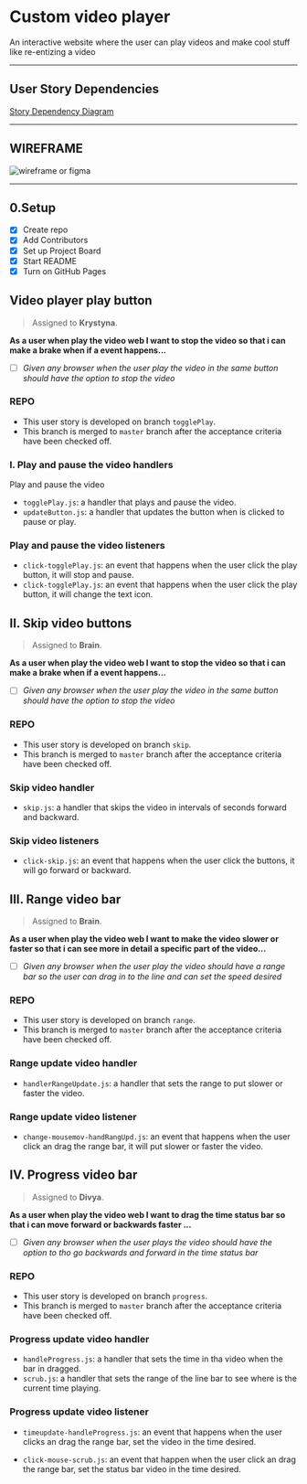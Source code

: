 # Custom video player

An interactive website where the user can play videos and make cool stuff like re-entizing a video

---

## User Story Dependencies

[Story Dependency Diagram](../public/img/Stories-dependencies.png)

---

## WIREFRAME

![wireframe or figma]()

---

## 0.Setup

- [x] Create repo
- [x] Add Contributors
- [x] Set up Project Board
- [x] Start README
- [x] Turn on GitHub Pages

## Video player play button

> Assigned to **Krystyna**.

**As a user when play the video web I want to stop the video so that i can make a brake when if a event happens...**

- [ ] _Given any browser when the user play the video in the same button should have the option to stop the video_

### REPO

- This user story is developed on branch `togglePlay`.
- This branch is merged to `master` branch after the acceptance criteria have been checked off.

### I. Play and pause the video handlers

Play and pause the video

- `togglePlay.js`: a handler that plays and pause the video. 
- `updateButton.js`: a handler that updates the button when is clicked to pause or play.

### Play and pause the video listeners

- `click-togglePlay.js`: an event that happens when the user click the play button, it will stop and pause.
- `click-togglePlay.js`: an event that happens when the user click the play button, it will change the text icon. 

## II. Skip video buttons

> Assigned to **Brain**.

**As a user when play the video web I want to stop the video so that i can make a brake when if a event happens...**

- [ ] _Given any browser when the user play the video in the same button should have the option to stop the video_

### REPO

- This user story is developed on branch `skip`.
- This branch is merged to `master` branch after the acceptance criteria have been checked off.

### Skip video handler

- `skip.js`: a handler that skips the video in intervals of seconds forward and backward.

### Skip video listeners

- `click-skip.js`: an event that happens when the user click the buttons, it will go forward or backward.

## III. Range video bar

> Assigned to **Brain**.

**As a user when play the video web I want to make the video slower or faster so that i can see more in detail a specific part of the video...**

- [ ] _Given any browser when the user play the video should have a range bar so the user can drag in to the line and can set the speed desired_

### REPO

- This user story is developed on branch `range`.
- This branch is merged to `master` branch after the acceptance criteria have been checked off.

### Range update video handler

- `handlerRangeUpdate.js`:  a handler that sets the range to put slower or faster the video.

### Range update video listener

- `change-mousemov-handRangUpd.js`: an event that happens when the user click an drag the range bar, it will  put slower or faster the video.


## IV. Progress video bar

> Assigned to **Divya**.

**As a user when play the video web I want to drag the time status bar so that i can move forward or backwards faster  ...**

- [ ] _Given any browser when the user plays the video should have the option to  tho go backwards and forward in the time status bar_

### REPO

- This user story is developed on branch `progress`.
- This branch is merged to `master` branch after the acceptance criteria have been checked off.

### Progress update video handler

- `handleProgress.js`:  a handler that sets the time in tha video when the bar in dragged.
- `scrub.js`:  a handler that sets the range of the line bar to see where is the current time playing.

### Progress update video listener

- `timeupdate-handleProgress.js`: an event that happens when the user clicks an drag the range bar, set the video in the time desired.

- `click-mouse-scrub.js`: an event that happen when the user click an drag the range bar, set the status bar video in the time desired.
